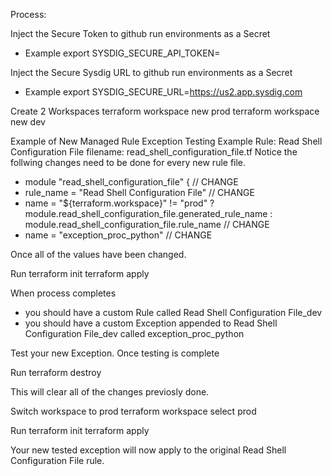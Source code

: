 Process:

Inject the Secure Token to github run environments as a Secret 
- Example
export SYSDIG_SECURE_API_TOKEN=<token>

Inject the Secure Sysdig URL to github run environments as a Secret
- Example
export SYSDIG_SECURE_URL=https://us2.app.sysdig.com

Create 2 Workspaces
terraform workspace new prod
terraform workspace new dev

Example of New Managed Rule Exception Testing
Example Rule: Read Shell Configuration File
filename: read_shell_configuration_file.tf
Notice the follwing changes need to be done for every new rule file.
- module "read_shell_configuration_file" { // CHANGE
- rule_name = "Read Shell Configuration File" // CHANGE
- name = "${terraform.workspace}" != "prod" ? module.read_shell_configuration_file.generated_rule_name : module.read_shell_configuration_file.rule_name // CHANGE
- name   = "exception_proc_python" // CHANGE

Once all of the values have been changed.

Run
terraform init
terraform apply

When process completes 
- you should have a custom Rule called Read Shell Configuration File_dev
- you should have a custom Exception appended to Read Shell Configuration File_dev called exception_proc_python

Test your new Exception.
Once testing is complete

Run
terraform destroy

This will clear all of the changes previosly done.

Switch workspace to prod 
terraform workspace select prod

Run
terraform init
terraform apply

Your new tested exception will now apply to the original Read Shell Configuration File rule.



